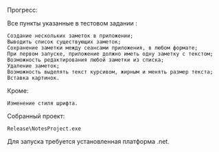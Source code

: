 Прогресс:

  Все пункты указанные в тестовом задании :
  
    Создание нескольких заметок в приложении;
    Выводить список существующих заметок;
    Сохранение заметки между сеансами приложения, в любом формате; 
    При первом запуске, приложение должно иметь одну заметку с текстом;
    Возможность редактирования любой заметки из списка;
    Удаление заметок;
    Возможность выделять текст курсивом, жирным и менять размер текста;
    Вставка картинок.
  Кроме:
  
    Изменение стиля шрифта.
    
Собранный проект: 

    Release\NotesProject.exe

Для запуска требуется установленная платформа .net.
